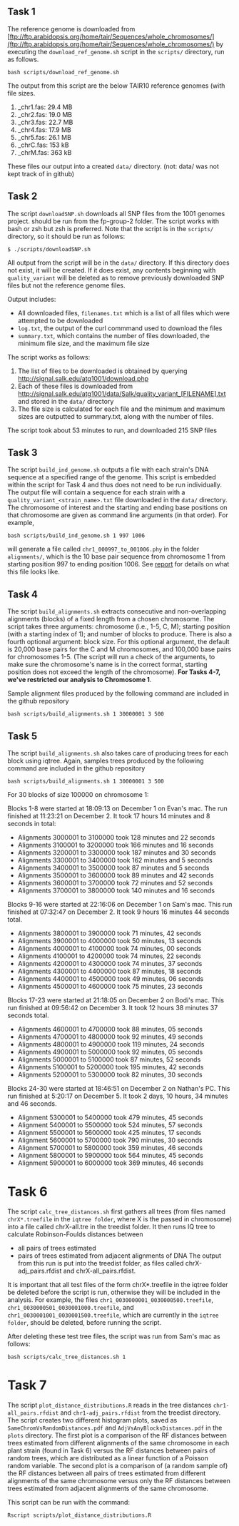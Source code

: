 ## Task 1
The reference genome is downloaded from [ftp://ftp.arabidopsis.org/home/tair/Sequences/whole_chromosomes/](ftp://ftp.arabidopsis.org/home/tair/Sequences/whole_chromosomes/) by executing the `download_ref_genome.sh` script in the `scripts/` directory, run as follows.
```
bash scripts/download_ref_genome.sh
```
The output from this script are the below TAIR10 reference genomes (with file sizes.
1. _chr1.fas: 29.4 MB
2. _chr2.fas: 19.0 MB
3. _chr3.fas: 22.7 MB
4. _chr4.fas: 17.9 MB
5. _chr5.fas: 26.1 MB
6. _chrC.fas: 153 kB
7. _chrM.fas: 363 kB

These files our output into a created `data/` directory.
(not: data/ was not kept track of in github)

## Task 2
The script `downloadSNP.sh` downloads all SNP files from the 1001 genomes project. should be run from the fp-group-2 folder. The script works with bash or zsh but zsh is preferred. Note that the script is in the `scripts/` directory, so it should be run as follows:
```
$ ./scripts/downloadSNP.sh
```
All output from the script will be in the `data/` directory. If this directory does not exist, it will be created. If it does exist, any contents beginning with   `quality_variant` will be deleted as to remove previously downloaded SNP files but not the reference genome files.

Output includes: 
 - All downloaded files, `filenames.txt` which is a list of all files which were attempted to be downloaded
 - `log.txt`, the output of the curl commmand used to download the files
 - `summary.txt`, which contains the number of files downloaded, the minimum file size, and the maximum file size

The script works as follows:
1. The list of files to be downloaded is obtained by querying http://signal.salk.edu/atg1001/download.php
2. Each of these files is downloaded from http://signal.salk.edu/atg1001/data/Salk/quality_variant_[FILENAME].txt and stored in the `data/` directory
3. The file size is calculated for each file and the minimum and maximum sizes are outputted to summary.txt, along with the number of files. 

The script took about 53 minutes to run, and downloaded 215 SNP files

## Task 3

The script `build_ind_genome.sh` outputs a file with each strain's DNA sequence at a specified range of the genome. This script is embedded within the script for Task 4 and thus does not need to be run individually. The output file will contain a sequence for each strain with a `quality_variant_<strain_name>.txt` file downloaded in the `data/` directory. The chromosome of interest and the starting and ending base positions on that chromosome are given as command line arguments (in that order). For example,
 ```
 bash scripts/build_ind_genome.sh 1 997 1006
 ```
will generate a file called `chr1_000997_to_001006.phy` in the folder `alignments/`, which is the 10 base pair sequence from chromosome 1 from starting position 997 to ending position 1006. See [report](report.md) for details on what this file looks like.

## Task 4
The script `build_alignments.sh` extracts consecutive and non-overlapping alignments (blocks) of a fixed length from a chosen chromosome. The script takes three arguments: chromosome (i.e., 1-5, C, M); starting position (with a starting index of 1); and number of blocks to produce. There is also a fourth optional argument: block size. For this optional argument, the default is 20,000 base pairs for the C and M chromosomes, and 100,000 base pairs for chromosomes 1-5.
(The script will run a check of the arguments, to make sure the chromosome's name is in the correct format, starting position does not exceed the length of the chromosome). **For Tasks 4-7, we've restricted our analysis to Chromosome 1**. 

Sample alignment files produced by the following command are included in the github repository
```
bash scripts/build_alignments.sh 1 30000001 3 500
```

## Task 5
The script `build_alignments.sh` also takes care of producing trees for each block using iqtree. 
Again, samples trees produced by the following command are included in the github repository
```
bash scripts/build_alignments.sh 1 30000001 3 500
```

For 30 blocks of size 100000 on chromosome 1:

Blocks 1-8 were started at 18:09:13 on December 1 on Evan's mac. The run finished at 11:23:21 on December 2. It took 17 hours 14 minutes and 8 seconds in total:
- Alignments 3000001 to 3100000 took 128 minutes and 22 seconds
- Alignments 3100001 to 3200000 took 166 minutes and 16 seconds
- Alignments 3200001 to 3300000 took 187 minutes and 30 seconds
- Alignments 3300001 to 3400000 took 162 minutes and 5 seconds
- Alignments 3400001 to 3500000 took 87 minutes and 5 seconds
- Alignments 3500001 to 3600000 took 89 minutes and 42 seconds
- Alignments 3600001 to 3700000 took 72 minutes and 52 seconds
- Alignments 3700001 to 3800000 took 140 minutes and 16 seconds

Blocks 9-16 were started at 22:16:06 on December 1 on Sam's mac. This run finished at 07:32:47 on December 2. It took 9 hours 16 minutes 44 seconds total.
- Alignments 3800001 to 3900000 took 71 minutes, 42 seconds
- Alignments 3900001 to 4000000 took 50 minutes, 13 seconds
- Alignments 4000001 to 4100000 took 74 minutes, 00 seconds
- Alignments 4100001 to 4200000 took 74 minutes, 22 seconds
- Alignments 4200001 to 4300000 took 74 minutes, 37 seconds
- Alignments 4300001 to 4400000 took 87 minutes, 18 seconds
- Alignments 4400001 to 4500000 took 49 minutes, 06 seconds
- Alignments 4500001 to 4600000 took 75 minutes, 23 seconds

Blocks 17-23 were started at 21:18:05 on December 2 on Bodi's mac. This run finished at 09:56:42 on December 3. It took 12 hours 38 minutes 37 seconds total.
- Alignments 4600001 to 4700000 took 88 minutes, 05 seconds
- Alignments 4700001 to 4800000 took 92 minutes, 49 seconds
- Alignments 4800001 to 4900000 took 119 minutes, 24 seconds
- Alignments 4900001 to 5000000 took 92 minutes, 05 seconds
- Alignments 5000001 to 5100000 took 87 minutes, 52 seconds
- Alignments 5100001 to 5200000 took 195 minutes, 42 seconds
- Alignments 5200001 to 5300000 took 82 minutes, 30 seconds

Blocks 24-30 were started at 18:46:51 on December 2 on Nathan's PC. This run finished at 5:20:17 on December 5. It took 2 days, 10 hours, 34 minutes and 46 seconds.
- Alignment 5300001 to 5400000 took 479 minutes, 45 seconds
- Alignment 5400001 to 5500000 took 524 minutes, 57 seconds
- Alignment 5500001 to 5600000 took 425 minutes, 17 seconds
- Alignment 5600001 to 5700000 took 790 minutes, 30 seconds
- Alignment 5700001 to 5800000 took 359 minutes, 46 seconds
- Alignment 5800001 to 5900000 took 564 minutes, 45 seconds
- Alignment 5900001 to 6000000 took 369 minutes, 46 seconds


# Task 6
The script `calc_tree_distances.sh` first gathers all trees (from files named `chrX*.treefile` in the `iqtree folder`, where X is the passed in chromosome) into a file called chrX-all.tre in the treedist folder. It then runs IQ tree to calculate Robinson-Foulds distances between
- all pairs of trees estimated 
- pairs of trees estimated from adjacent alignments of DNA
The output from this run is put into the treedist folder, as files called chrX-adj_pairs.rfdist and chrX-all_pairs.rfdist.

It is important that all test files of the form chrX*.treefile in the iqtree folder be deleted before the script is run, otherwise they will be included in the analysis. For example, the files `chr1_0030000001_0030000500.treefile`, `chr1_0030000501_0030001000.treefile`, and `chr1_0030001001_0030001500.treefile`, which are currently in the `iqtree folder`, should be deleted, before running the script.  

After deleting these test tree files, the script was run from Sam's mac as follows:
```
bash scripts/calc_tree_distances.sh 1
```

# Task 7
The script `plot_distance_distributions.R` reads in the tree distances `chr1-all_pairs.rfdist` and `chr1-adj_pairs.rfdist` from the treedist directory. 
The script creates two different histogram plots, saved as `SameChromVsRandomDistances.pdf` and `AdjVsAnyBlocksDistances.pdf` in the `plots` directory. The first plot is a comparison of the RF distances between trees estimated from different alignments of the same chromosome in each plant strain (found in Task 6) versus the RF distances between pairs of random trees, which are distributed as a linear function of a Poisson random variable. The second plot is a comparison of (a random sample of) the RF distances between all pairs of trees estimated from different alignments of the same chromosome versus only the RF distances between trees estimated from adjacent alignments of the same chromosome.

This script can be run with the command:
```
Rscript scripts/plot_distance_distributions.R
```



